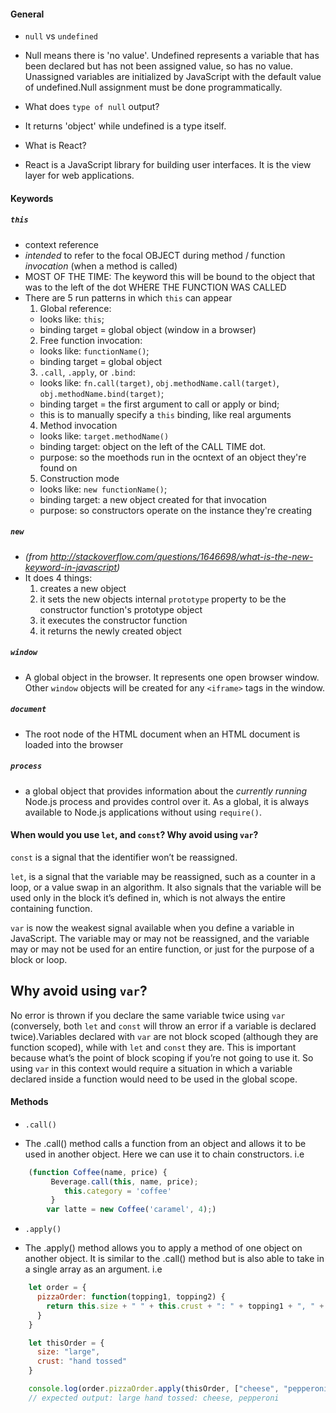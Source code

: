 #### General
* `null` vs `undefined`
 - Null means there is 'no value'. Undefined represents a    variable that has been declared but has not been assigned value, so has no value. Unassigned variables are initialized by JavaScript with the default value of undefined.Null assignment must be done programmatically.

* What does `type of null` output? 
- It returns 'object' while undefined is a type itself.

* What is React?
 - React is a JavaScript library for building user interfaces. It is the view layer for web applications.

#### Keywords
##### `this`
  * context reference
  * _intended_ to refer to the focal OBJECT during method / function _invocation_ (when a method is called)
  * MOST OF THE TIME: The keyword this will be bound to the object that was to the left of the dot WHERE THE FUNCTION WAS CALLED
  * There are 5 run patterns in which `this` can appear
    1. Global reference:
      - looks like: `this`;
      - binding target = global object (window in a browser)
    2. Free function invocation:
      - looks like: `functionName()`;
      - binding target = global object
    3. `.call`, `.apply`, or `.bind`:
      - looks like: `fn.call(target)`, `obj.methodName.call(target)`,
      `obj.methodName.bind(target)`;
      - binding target = the first argument to call or apply or bind;
      - this is to manually specify a `this` binding, like real arguments
    4. Method invocation
      - looks like: `target.methodName()`
      - binding target: object on the left of the CALL TIME dot.
      - purpose: so the moethods run in the ocntext of an object they're found on
    5. Construction mode
      - looks like: `new functionName()`;
      - binding target: a new object created for that invocation
      - purpose: so constructors operate on the instance they're creating

##### `new`
 - *(from http://stackoverflow.com/questions/1646698/what-is-the-new-keyword-in-javascript)*
 - It does 4 things:
    1. creates a new object
    2. it sets the new objects internal `prototype` property to be the constructor function's prototype object
    3. it executes the constructor function
    4. it returns the newly created object

##### `window`
 - A global object in the browser. It represents one open browser window. Other `window` objects will be created for any `<iframe>` tags in the window.

##### `document`
 - The root node of the HTML document when an HTML document is loaded into the browser

##### `process`
 - a global object that provides information about the _currently running_ Node.js process and provides control over it. As a global, it is always available to  Node.js applications without using `require()`.

#### When would you use `let`, and `const`? Why avoid using `var`?
`const` is a signal that the identifier won’t be reassigned.

`let`, is a signal that the variable may be reassigned, such as a counter in a loop, or a value swap in an algorithm. It also signals that the variable will be used only in the block it’s defined in, which is not always the entire containing function.

`var` is now the weakest signal available when you define a variable in JavaScript. The variable may or may not be reassigned, and the variable may or may not be used for an entire function, or just for the purpose of a block or loop.

## Why avoid using `var`?
No error is thrown if you declare the same variable twice using `var` (conversely, both `let` and `const` will throw an error if a variable is declared twice).Variables declared with `var` are not block scoped (although they are function scoped), while with `let` and `const` they are. This is important because what’s the point of block scoping if you’re not going to use it. So using `var` in this context would require a situation in which a variable declared inside a function would need to be used in the global scope. 


#### Methods
* `.call()`
 - The .call() method calls a function from an object and allows it to be used in another object. Here we can use it to chain constructors.
i.e

```JavaScript
    (function Coffee(name, price) {
         Beverage.call(this, name, price);
            this.category = 'coffee'
         }
        var latte = new Coffee('caramel', 4);)
```
* `.apply()`
 - The .apply() method allows you to apply a method of one object on another object. It is similar to the .call() method but is also able to take in a single array as an argument.
 i.e

 ```JavaScript
     let order = {
       pizzaOrder: function(topping1, topping2) {
         return this.size + " " + this.crust + ": " + topping1 + ", " + topping2;
       }
     }

     let thisOrder = {
       size: "large",
       crust: "hand tossed"
     }

     console.log(order.pizzaOrder.apply(thisOrder, ["cheese", "pepperoni"]))
     // expected output: large hand tossed: cheese, pepperoni
 ```

